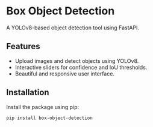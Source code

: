 # Box Object Detection

A YOLOv8-based object detection tool using FastAPI.

## Features
- Upload images and detect objects using YOLOv8.
- Interactive sliders for confidence and IoU thresholds.
- Beautiful and responsive user interface.

## Installation
Install the package using pip:
```bash
pip install box-object-detection
